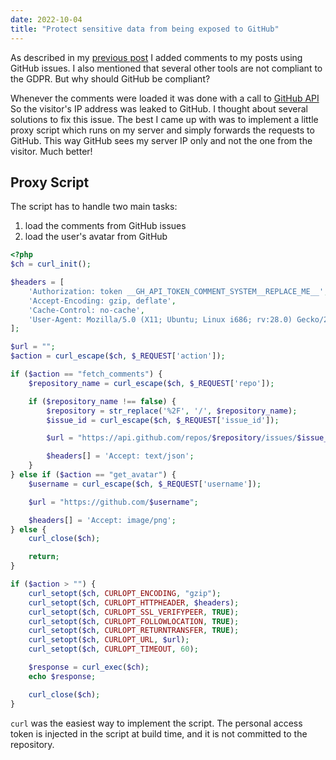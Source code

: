 ```yaml
---
date: 2022-10-04
title: "Protect sensitive data from being exposed to GitHub"
---
```


As described in my [previous post](comment-system-in-static-blog/) I added comments to my posts using GitHub issues.
I also mentioned that several other tools are not compliant to the GDPR. But why should GitHub be compliant?

Whenever the comments were loaded it was done with a call to [GitHub API](https://api.github.com/) So the visitor's IP address
was leaked to GitHub. I thought about several solutions to fix this issue. The best I came up with was to implement
a little proxy script which runs on my server and simply forwards the requests to GitHub. This way GitHub sees my server
IP only and not the one from the visitor. Much better!

## Proxy Script

The script has to handle two main tasks:

1. load the comments from GitHub issues
2. load the user's avatar from GitHub

```php
<?php
$ch = curl_init();

$headers = [
    'Authorization: token __GH_API_TOKEN_COMMENT_SYSTEM__REPLACE_ME__',
    'Accept-Encoding: gzip, deflate',
    'Cache-Control: no-cache',
    'User-Agent: Mozilla/5.0 (X11; Ubuntu; Linux i686; rv:28.0) Gecko/20100101 Firefox/28.0'
];

$url = "";
$action = curl_escape($ch, $_REQUEST['action']);

if ($action == "fetch_comments") {
    $repository_name = curl_escape($ch, $_REQUEST['repo']);

    if ($repository_name !== false) {
        $repository = str_replace('%2F', '/', $repository_name);
        $issue_id = curl_escape($ch, $_REQUEST['issue_id']);

        $url = "https://api.github.com/repos/$repository/issues/$issue_id/comments";

        $headers[] = 'Accept: text/json';
    }
} else if ($action == "get_avatar") {
    $username = curl_escape($ch, $_REQUEST['username']);

    $url = "https://github.com/$username";

    $headers[] = 'Accept: image/png';
} else {
    curl_close($ch);

    return;
}

if ($action > "") {
    curl_setopt($ch, CURLOPT_ENCODING, "gzip");
    curl_setopt($ch, CURLOPT_HTTPHEADER, $headers);
    curl_setopt($ch, CURLOPT_SSL_VERIFYPEER, TRUE);
    curl_setopt($ch, CURLOPT_FOLLOWLOCATION, TRUE);
    curl_setopt($ch, CURLOPT_RETURNTRANSFER, TRUE);
    curl_setopt($ch, CURLOPT_URL, $url);
    curl_setopt($ch, CURLOPT_TIMEOUT, 60);

    $response = curl_exec($ch);
    echo $response;

    curl_close($ch);
}
```

`curl` was the easiest way to implement the script. The personal access token is injected in the script at build time, and
it is not committed to the repository.
